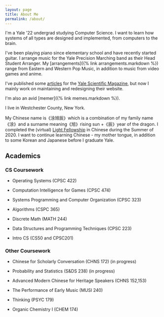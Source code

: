 ```yaml
---
layout: page
title: About Me
permalink: /about/
---
```


I'm a Yale '22 undergrad studying Computer Science. I want to learn how systems of all types are designed and implemented, from computers to the brain.

I've been playing piano since elementary school and have recently started guitar. I arrange music for the Yale Precision Marching band as their Head Student Arranger. My [arrangements]({% link arrangements.markdown %}) range from Eastern and Western Pop Music, in addition to music from video games and anime.

<p>I've published some <a href="https://www.yalescientific.org/?s=%22matt+tu%22" target="_blank">articles</a> for the <a href="https://www.yalescientific.org/" target="_blank">Yale Scientific Magazine</a>, but now I mainly work on maintaining and redesigning their website.</p>

I'm also an avid [memer]({% link memes.markdown %}).

I live in Westchester County, New York.

My Chinese name is《涂旭辰》which is a combination of my family name《涂》and a surname meaning《旭》rising sun +《辰》year of the dragon. I completed the (virtual) <a href="https://light.yale.edu/" target="_blank">Light Fellowship</a> in Chinese during the Summer of 2020. I want to continue learning Chinese - my mother tongue, in addition to some Korean and Japanese before I graduate Yale.

## Academics

### CS Coursework

- Operating Systems (CPSC 422)

- Computation Intelligence for Games (CPSC 474)

- Systems Programming and Computer Organization (CPSC 323)

- Algorithms (CSPC 365)

- Discrete Math (MATH 244)

- Data Structures and Programming Techniques (CPSC 223)

- Intro CS (CS50 and CPSC201)

### Other Coursework

- Chinese for Scholarly Conversation (CHNS 172) (in progress)

- Probability and Statistics (S&DS 238) (in progress)

- Advanced Modern Chinese for Heritage Speakers (CHNS 152,153)

- The Performance of Early Music (MUSI 240)

- Thinking (PSYC 179)

- Organic Chemistry I (CHEM 174)

[jekyll-organization]: https://github.com/jekyll
